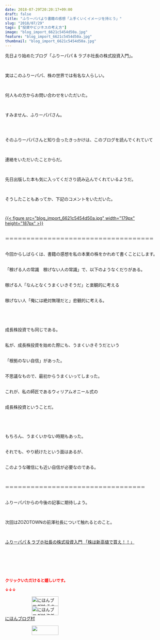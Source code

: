 ```yaml
---
date: 2018-07-29T20:20:17+09:00
draft: false
title: "ふりーパパより書籍の感想「上手くいくイメージを持とう」"
slug: "2018/07/29"
tags: ["投資やビジネスの考え方"]
image: "blog_import_6621c5454d50a.jpg"
feature: "blog_import_6621c5454d50a.jpg"
thumbnail: "blog_import_6621c5454d50a.jpg"
---
```

<p>先日より始めたブログ「ふりーパパ &amp; ラブホ社長の株式投資入門」。</p><p> </p><p>実はこのふりーパパ、株の世界では有名な人らしい。</p><p> </p><p>何人もの方からお問い合わせをいただいた。</p><p> </p><p>すみません、ふりーパパさん。</p><p> </p><p><br/>そのふりーパパさんと知り合ったきっかけは、このブログを読んでくれていて</p><p> </p><p>連絡をいただいたことからだ。</p><p> </p><p>先日出版した本も気に入ってくださり読み込んでくれているようだ。</p><p> </p><p>そうしたこともあってか、下記のコメントをいただいた。</p><p> </p><p><a href="blog_import_6621c5454d50a.jpg">{{< figure src="blog_import_6621c5454d50a.jpg" width="179px" height="187px" >}}</a></p><p><br/>＝＝＝＝＝＝＝＝＝＝＝＝＝＝＝＝＝＝＝＝＝＝＝＝＝＝＝＝＝＝＝＝＝＝＝</p><p><br/>今回からしばらくは、書籍の感想を私の本業の株をかれめて書くことにします。</p><p><br/>「稼げる人の常識　稼げない人の常識」で、以下のようなくだりがある。</p><p><br/>稼げる人「なんとなくうまくいきそうだ」と楽観的に考える</p><p><br/>稼げない人「俺には絶対無理だと」悲観的に考える。</p><p> </p><p> </p><p>成長株投資でも同じである。</p><p><br/>私が、成長株投資を始めた際にも、うまくいきそうだという</p><p><br/>「根拠のない自信」があった。</p><p><br/>不思議なもので、最初からうまくいってしまった。</p><p><br/>これが、私の師匠であるウィリアムオニール式の</p><p><br/>成長株投資ということだ。</p><p> </p><p> </p><p>もちろん、うまくいかない時期もあった。</p><p><br/>それでも、やり続けたという面はあるが、</p><p><br/>このような確信にも近い自信が必要なのである。</p><p> </p><p>＝＝＝＝＝＝＝＝＝＝＝＝＝＝＝＝＝＝＝＝＝＝＝＝＝＝＝＝＝＝＝＝＝</p><p><br/>ふりーパパからの今後の記事に期待しよう。</p><p> </p><p>次回はZOZOTOWNの前澤社長について触れるとのこと。</p><p> </p><p><a href="shintakane" target="_blank">ふりーパパ &amp; ラブホ社長の株式投資入門 「株は新高値で買え！！」</a></p><p> </p><p> </p><p> </p><p><font color="#ff0000" size="2"><strong>クリックいただけると嬉しいです。</strong></font></p><p><font color="#ff0000" size="2"><strong>↓↓↓</strong></font></p><p><a href="ranking.html?p_cid=01260127" id="&amp;blogmura_banner" target="_blank"><img alt="にほんブログ村 その他生活ブログ 不動産投資へ" border="0" height="31" src="data:image/svg+xml;charset=utf-8,%3Csvg%20xmlns%3D%22http%3A%2F%2Fwww.w3.org%2F2000%2Fsvg%22%20title%3D%22Placeholder%20for%20Images%22%20role%3D%22presentation%22%20viewBox%3D%220%200%2088%2031%22%20%2F%3E" width="88" data-src="https://img-proxy.blog-video.jp/images?url=http%3A%2F%2Flife.blogmura.com%2Fhudousantoushi%2Fimg%2Fhudousantoushi88_31.gif" style="aspect-ratio: auto 88 / 31;"/><noscript><img alt="にほんブログ村 その他生活ブログ 不動産投資へ" border="0" height="31" src="https://img-proxy.blog-video.jp/images?url=http%3A%2F%2Flife.blogmura.com%2Fhudousantoushi%2Fimg%2Fhudousantoushi88_31.gif" width="88"></noscript></a><br/><a href="ranking.html?p_cid=01260127" target="_blank"><img alt="にほんブログ村 海外生活ブログ バリ島情報へ" border="0" height="31" src="data:image/svg+xml;charset=utf-8,%3Csvg%20xmlns%3D%22http%3A%2F%2Fwww.w3.org%2F2000%2Fsvg%22%20title%3D%22Placeholder%20for%20Images%22%20role%3D%22presentation%22%20viewBox%3D%220%200%2088%2031%22%20%2F%3E" width="88" data-src="https://img-proxy.blog-video.jp/images?url=http%3A%2F%2Foverseas.blogmura.com%2Fbali%2Fimg%2Fbali88_31.gif" style="aspect-ratio: auto 88 / 31;"/><noscript><img alt="にほんブログ村 海外生活ブログ バリ島情報へ" border="0" height="31" src="https://img-proxy.blog-video.jp/images?url=http%3A%2F%2Foverseas.blogmura.com%2Fbali%2Fimg%2Fbali88_31.gif" width="88"></noscript></a><br/><a href="ranking.html?p_cid=01260127" target="_blank">にほんブログ村</a></p><p><a href="link.php?1804582" title="人気ブログランキングへ"><img border="0" height="31" src="data:image/svg+xml;charset=utf-8,%3Csvg%20xmlns%3D%22http%3A%2F%2Fwww.w3.org%2F2000%2Fsvg%22%20title%3D%22Placeholder%20for%20Images%22%20role%3D%22presentation%22%20viewBox%3D%220%200%2088%2031%22%20%2F%3E" width="88" data-src="https://blog.with2.net/img/banner/banner_22.gif" style="aspect-ratio: auto 88 / 31;"/><noscript><img border="0" height="31" src="https://blog.with2.net/img/banner/banner_22.gif" width="88"></noscript></a></p><p> </p>

